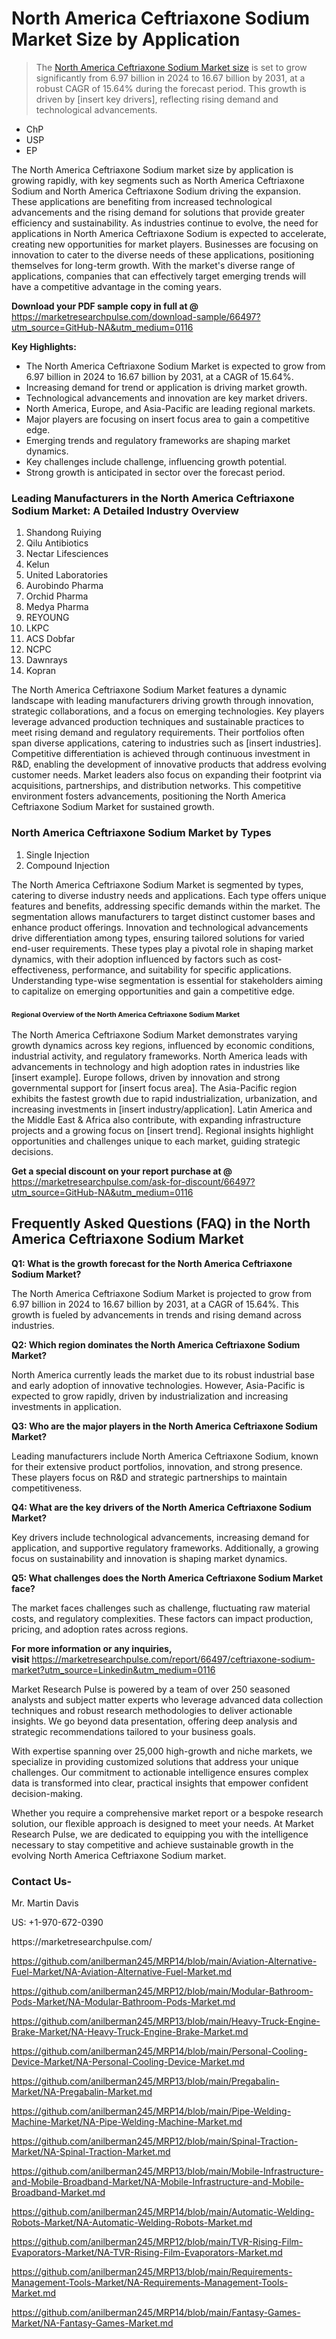 <h1>North America Ceftriaxone Sodium Market&nbsp;Size by Application</h1><blockquote><p>The <a href="https://marketresearchpulse.com/download-sample/66497?utm_source=GitHub-NA&amp;utm_medium=0116">North America Ceftriaxone Sodium Market size</a> is set to grow significantly from 6.97 billion in 2024 to 16.67 billion by 2031, at a robust CAGR of 15.64% during the forecast period. This growth is driven by [insert key drivers], reflecting rising demand and technological advancements.</p></blockquote><ul><li>ChP<li> USP<li> EP</li></ul><p>The North America Ceftriaxone Sodium market size by application is growing rapidly, with key segments such as North America Ceftriaxone Sodium and North America Ceftriaxone Sodium driving the expansion. These applications are benefiting from increased technological advancements and the rising demand for solutions that provide greater efficiency and sustainability. As industries continue to evolve, the need for applications in North America Ceftriaxone Sodium is expected to accelerate, creating new opportunities for market players. Businesses are focusing on innovation to cater to the diverse needs of these applications, positioning themselves for long-term growth. With the market's diverse range of applications, companies that can effectively target emerging trends will have a competitive advantage in the coming years.</p><p><strong>Download your PDF sample copy in full at @ </strong><a href="https://marketresearchpulse.com/download-sample/66497?utm_source=GitHub-NA&amp;utm_medium=0116">https://marketresearchpulse.com/download-sample/66497?utm_source=GitHub-NA&amp;utm_medium=0116</a></p><p><strong>Key Highlights: </strong></p><ul><li>The North America Ceftriaxone Sodium Market is expected to grow from 6.97 billion in 2024 to 16.67 billion by 2031, at a CAGR of 15.64%.</li><li>Increasing demand for trend or application is driving market growth.</li><li>Technological advancements and innovation are key market drivers.</li><li>North America, Europe, and Asia-Pacific are leading regional markets.</li><li>Major players are focusing on insert focus area to gain a competitive edge.</li><li>Emerging trends and regulatory frameworks are shaping market dynamics.</li><li>Key challenges include challenge, influencing growth potential.</li><li>Strong growth is anticipated in sector over the forecast period.</li></ul><h3>Leading Manufacturers in the North America Ceftriaxone Sodium Market: A Detailed Industry Overview</h3><ol><li>Shandong Ruiying</li><li>Qilu Antibiotics</li><li>Nectar Lifesciences</li><li>Kelun</li><li>United Laboratories</li><li>Aurobindo Pharma</li><li>Orchid Pharma</li><li>Medya Pharma</li><li>REYOUNG</li><li>LKPC</li><li>ACS Dobfar</li><li>NCPC</li><li>Dawnrays</li><li>Kopran</li></ol><div class="flex max-w-full flex-col flex-grow"><div class="min-h-8 text-message flex w-full flex-col items-end gap-2 whitespace-normal break-words [.text-message+&amp;]:mt-5" dir="auto" data-message-author-role="assistant" data-message-id="fd8432e4-4910-450d-b182-61b7bfb0a01f" data-message-model-slug="gpt-4o"><div class="flex w-full flex-col gap-1 empty:hidden first:pt-[3px]"><div class="markdown prose w-full break-words dark:prose-invert light"><p>The North America Ceftriaxone Sodium Market features a dynamic landscape with leading manufacturers driving growth through innovation, strategic collaborations, and a focus on emerging technologies. Key players leverage advanced production techniques and sustainable practices to meet rising demand and regulatory requirements. Their portfolios often span diverse applications, catering to industries such as [insert industries]. Competitive differentiation is achieved through continuous investment in R&amp;D, enabling the development of innovative products that address evolving customer needs. Market leaders also focus on expanding their footprint via acquisitions, partnerships, and distribution networks. This competitive environment fosters advancements, positioning the North America Ceftriaxone Sodium Market for sustained growth.</p></div></div></div></div><h3>North America Ceftriaxone Sodium Market by Types</h3><ol><li>Single Injection<li> Compound Injection</li></ol><div class="flex max-w-full flex-col flex-grow"><div class="min-h-8 text-message flex w-full flex-col items-end gap-2 whitespace-normal break-words [.text-message+&amp;]:mt-5" dir="auto" data-message-author-role="assistant" data-message-id="084470be-0bb7-4664-bddf-5156b4f41249" data-message-model-slug="gpt-4o-mini"><div class="flex w-full flex-col gap-1 empty:hidden first:pt-[3px]"><div class="markdown prose w-full break-words dark:prose-invert light"><p>The North America Ceftriaxone Sodium Market is segmented by types, catering to diverse industry needs and applications. Each type offers unique features and benefits, addressing specific demands within the market. The segmentation allows manufacturers to target distinct customer bases and enhance product offerings. Innovation and technological advancements drive differentiation among types, ensuring tailored solutions for varied end-user requirements. These types play a pivotal role in shaping market dynamics, with their adoption influenced by factors such as cost-effectiveness, performance, and suitability for specific applications. Understanding type-wise segmentation is essential for stakeholders aiming to capitalize on emerging opportunities and gain a competitive edge.</p></div></div></div></div><h3><span style="font-size: 11px;">Regional Overview of the North America Ceftriaxone Sodium Market</span></h3><div class="flex max-w-full flex-col flex-grow"><div class="min-h-8 text-message flex w-full flex-col items-end gap-2 whitespace-normal break-words [.text-message+&amp;]:mt-5" dir="auto" data-message-author-role="assistant" data-message-id="e9038762-ce64-4e30-91c9-9bd413514231" data-message-model-slug="gpt-4o-mini"><div class="flex w-full flex-col gap-1 empty:hidden first:pt-[3px]"><div class="markdown prose w-full break-words dark:prose-invert light"><p>The North America Ceftriaxone Sodium Market demonstrates varying growth dynamics across key regions, influenced by economic conditions, industrial activity, and regulatory frameworks. North America leads with advancements in technology and high adoption rates in industries like [insert example]. Europe follows, driven by innovation and strong governmental support for [insert focus area]. The Asia-Pacific region exhibits the fastest growth due to rapid industrialization, urbanization, and increasing investments in [insert industry/application]. Latin America and the Middle East &amp; Africa also contribute, with expanding infrastructure projects and a growing focus on [insert trend]. Regional insights highlight opportunities and challenges unique to each market, guiding strategic decisions.</p></div></div></div></div><p><strong>Get a special discount on your report purchase at @ </strong><a href="https://marketresearchpulse.com/ask-for-discount/66497?utm_source=GitHub-NA&amp;utm_medium=0116">https://marketresearchpulse.com/ask-for-discount/66497?utm_source=GitHub-NA&amp;utm_medium=0116</a></p><h2>Frequently Asked Questions (FAQ) in the North America Ceftriaxone Sodium Market</h2><p><strong>Q1: What is the growth forecast for the North America Ceftriaxone Sodium Market?</strong></p><p>The North America Ceftriaxone Sodium Market is projected to grow from 6.97 billion in 2024 to 16.67 billion by 2031, at a CAGR of 15.64%. This growth is fueled by advancements in trends and rising demand across industries.</p><p><strong>Q2: Which region dominates the North America Ceftriaxone Sodium Market?</strong></p><p>North America currently leads the market due to its robust industrial base and early adoption of innovative technologies. However, Asia-Pacific is expected to grow rapidly, driven by industrialization and increasing investments in application.</p><p><strong>Q3: Who are the major players in the North America Ceftriaxone Sodium Market?</strong></p><p>Leading manufacturers include North America Ceftriaxone Sodium, known for their extensive product portfolios, innovation, and strong presence. These players focus on R&amp;D and strategic partnerships to maintain competitiveness.</p><p><strong>Q4: What are the key drivers of the North America Ceftriaxone Sodium Market?</strong></p><p>Key drivers include technological advancements, increasing demand for application, and supportive regulatory frameworks. Additionally, a growing focus on sustainability and innovation is shaping market dynamics.</p><p><strong>Q5: What challenges does the North America Ceftriaxone Sodium Market face?</strong></p><p>The market faces challenges such as challenge, fluctuating raw material costs, and regulatory complexities. These factors can impact production, pricing, and adoption rates across regions.</p><p><strong>For more information or any inquiries, visit&nbsp;</strong><a href="https://marketresearchpulse.com/report/66497/ceftriaxone-sodium-market?utm_source=Linkedin&utm_medium=0116">https://marketresearchpulse.com/report/66497/ceftriaxone-sodium-market?utm_source=Linkedin&utm_medium=0116</a></p><p>Market Research Pulse is powered by a team of over 250 seasoned analysts and subject matter experts who leverage advanced data collection techniques and robust research methodologies to deliver actionable insights. We go beyond data presentation, offering deep analysis and strategic recommendations tailored to your business goals.</p><p>With expertise spanning over 25,000 high-growth and niche markets, we specialize in providing customized solutions that address your unique challenges. Our commitment to actionable intelligence ensures complex data is transformed into clear, practical insights that empower confident decision-making.</p><p>Whether you require a comprehensive market report or a bespoke research solution, our flexible approach is designed to meet your needs. At Market Research Pulse, we are dedicated to equipping you with the intelligence necessary to stay competitive and achieve sustainable growth in the evolving North America Ceftriaxone Sodium market.</p><h3><strong>Contact Us-</strong></h3><p>Mr. Martin Davis</p><p>US: +1-970-672-0390</p><p>https://marketresearchpulse.com/</p><p><a href="https://github.com/anilberman245/MRP14/blob/main/Aviation-Alternative-Fuel-Market/NA-Aviation-Alternative-Fuel-Market.md">https://github.com/anilberman245/MRP14/blob/main/Aviation-Alternative-Fuel-Market/NA-Aviation-Alternative-Fuel-Market.md</a></p><p><a href="https://github.com/anilberman245/MRP12/blob/main/Modular-Bathroom-Pods-Market/NA-Modular-Bathroom-Pods-Market.md">https://github.com/anilberman245/MRP12/blob/main/Modular-Bathroom-Pods-Market/NA-Modular-Bathroom-Pods-Market.md</a></p><p><a href="https://github.com/anilberman245/MRP13/blob/main/Heavy-Truck-Engine-Brake-Market/NA-Heavy-Truck-Engine-Brake-Market.md">https://github.com/anilberman245/MRP13/blob/main/Heavy-Truck-Engine-Brake-Market/NA-Heavy-Truck-Engine-Brake-Market.md</a></p><p><a href="https://github.com/anilberman245/MRP14/blob/main/Personal-Cooling-Device-Market/NA-Personal-Cooling-Device-Market.md">https://github.com/anilberman245/MRP14/blob/main/Personal-Cooling-Device-Market/NA-Personal-Cooling-Device-Market.md</a></p><p><a href="https://github.com/anilberman245/MRP13/blob/main/Pregabalin-Market/NA-Pregabalin-Market.md">https://github.com/anilberman245/MRP13/blob/main/Pregabalin-Market/NA-Pregabalin-Market.md</a></p><p><a href="https://github.com/anilberman245/MRP14/blob/main/Pipe-Welding-Machine-Market/NA-Pipe-Welding-Machine-Market.md">https://github.com/anilberman245/MRP14/blob/main/Pipe-Welding-Machine-Market/NA-Pipe-Welding-Machine-Market.md</a></p><p><a href="https://github.com/anilberman245/MRP12/blob/main/Spinal-Traction-Market/NA-Spinal-Traction-Market.md">https://github.com/anilberman245/MRP12/blob/main/Spinal-Traction-Market/NA-Spinal-Traction-Market.md</a></p><p><a href="https://github.com/anilberman245/MRP13/blob/main/Mobile-Infrastructure-and-Mobile-Broadband-Market/NA-Mobile-Infrastructure-and-Mobile-Broadband-Market.md">https://github.com/anilberman245/MRP13/blob/main/Mobile-Infrastructure-and-Mobile-Broadband-Market/NA-Mobile-Infrastructure-and-Mobile-Broadband-Market.md</a></p><p><a href="https://github.com/anilberman245/MRP14/blob/main/Automatic-Welding-Robots-Market/NA-Automatic-Welding-Robots-Market.md">https://github.com/anilberman245/MRP14/blob/main/Automatic-Welding-Robots-Market/NA-Automatic-Welding-Robots-Market.md</a></p><p><a href="https://github.com/anilberman245/MRP12/blob/main/TVR-Rising-Film-Evaporators-Market/NA-TVR-Rising-Film-Evaporators-Market.md">https://github.com/anilberman245/MRP12/blob/main/TVR-Rising-Film-Evaporators-Market/NA-TVR-Rising-Film-Evaporators-Market.md</a></p><p><a href="https://github.com/anilberman245/MRP13/blob/main/Requirements-Management-Tools-Market/NA-Requirements-Management-Tools-Market.md">https://github.com/anilberman245/MRP13/blob/main/Requirements-Management-Tools-Market/NA-Requirements-Management-Tools-Market.md</a></p><p><a href="https://github.com/anilberman245/MRP14/blob/main/Fantasy-Games-Market/NA-Fantasy-Games-Market.md">https://github.com/anilberman245/MRP14/blob/main/Fantasy-Games-Market/NA-Fantasy-Games-Market.md</a></p>
